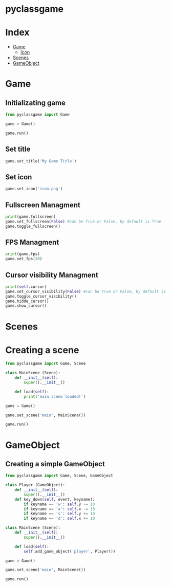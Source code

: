 # pyclassgame

# Index
- [Game](#game)
    - [Icon](##set-icon)
- [Scenes](#scenes)
- [GameObject](#gameobject)

# Game

## Initializating game

```python
from pyclassgame import Game

game = Game()

game.run()
```

## Set title
```python
game.set_title('My Game Title')
```

## Set icon
```python
game.set_icon('icon.png')
```

## Fullscreen Managment
```python
print(game.fullscreen)
game.set_fullscreen(False) #can be True or False, by default is True
game.toggle_fullscreen()
```

## FPS Managment
```python
print(game.fps)
game.set_fps(30)
```

## Cursor visibility Managment
```python
print(self.cursor)
game.set_cursor_visibility(False) #can be True or False, by default is True
game.toggle_cursor_visibility()
game.hidde_cursor()
game.show_cursor()
```

# Scenes

# Creating a scene

```python
from pyclassgame import Game, Scene

class MainScene (Scene):
    def __init__(self):
        super().__init__()

    def load(self):
        print('main scene loaded!')

game = Game()

game.set_scene('main', MainScene())

game.run()
```

# GameObject

## Creating a simple GameObject

```python
from pyclassgame import Game, Scene, GameObject

class Player (GameObject):
    def __init__(self):
        super().__init__()
    def key_down(self, event, keyname):
        if keyname == 'w': self.y -= 10
        if keyname == 'a': self.x -= 10
        if keyname == 's': self.y += 10
        if keyname == 'd': self.x += 10

class MainScene (Scene):
    def __init__(self):
        super().__init__()

    def load(self):
        self.add_game_object('player', Player())

game = Game()

game.set_scene('main', MainScene())

game.run()
```